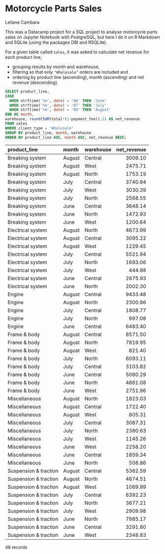 Motorcycle Parts Sales
================
Leilane Cambara

This was a Datacamp project for a SQL project to analyse motorcycle
parts sales on Jupyter Notebook with PostgreSQL, but here I do it on R
Markdown and SQLite (using the packages DBI and RSQLite).

For a given table called `sales`, it was asked to calculate net revenue
for each product line,

- grouping results by month and warehouse,
- filtering so that only `"Wholesale"` orders are included and
- ordering by product line (ascending), month (ascending) and net
  revenue (descending).

``` sql
SELECT product_line, 
CASE
  WHEN strftime('%m', date) = '06' THEN 'June'
  WHEN strftime('%m', date) = '07' THEN 'July'
  WHEN strftime('%m', date) = '08' THEN 'August'
END AS month,
warehouse, round(SUM(total*(1-payment_fee)),2) AS net_revenue
FROM sales
WHERE client_type = 'Wholesale'
GROUP BY product_line, month, warehouse
ORDER BY product_line ASC, month ASC, net_revenue DESC;
```

<div class="knitsql-table">

| product_line          | month  | warehouse | net_revenue |
|:----------------------|:-------|:----------|------------:|
| Breaking system       | August | Central   |     3009.10 |
| Breaking system       | August | West      |     2475.71 |
| Breaking system       | August | North     |     1753.19 |
| Breaking system       | July   | Central   |     3740.94 |
| Breaking system       | July   | West      |     3030.39 |
| Breaking system       | July   | North     |     2568.55 |
| Breaking system       | June   | Central   |     3648.14 |
| Breaking system       | June   | North     |     1472.93 |
| Breaking system       | June   | West      |     1200.64 |
| Electrical system     | August | North     |     4673.99 |
| Electrical system     | August | Central   |     3095.22 |
| Electrical system     | August | West      |     1229.45 |
| Electrical system     | July   | Central   |     5521.94 |
| Electrical system     | July   | North     |     1693.06 |
| Electrical system     | July   | West      |      444.98 |
| Electrical system     | June   | Central   |     2875.93 |
| Electrical system     | June   | North     |     2002.30 |
| Engine                | August | Central   |     9433.48 |
| Engine                | August | North     |     2300.96 |
| Engine                | July   | Central   |     1808.77 |
| Engine                | July   | North     |      997.08 |
| Engine                | June   | Central   |     6483.40 |
| Frame & body          | August | Central   |     8571.50 |
| Frame & body          | August | North     |     7819.95 |
| Frame & body          | August | West      |      821.40 |
| Frame & body          | July   | North     |     6093.11 |
| Frame & body          | July   | Central   |     3103.82 |
| Frame & body          | June   | Central   |     5060.29 |
| Frame & body          | June   | North     |     4861.08 |
| Frame & body          | June   | West      |     2751.96 |
| Miscellaneous         | August | North     |     1823.03 |
| Miscellaneous         | August | Central   |     1722.40 |
| Miscellaneous         | August | West      |      805.31 |
| Miscellaneous         | July   | Central   |     3087.31 |
| Miscellaneous         | July   | North     |     2380.63 |
| Miscellaneous         | July   | West      |     1145.26 |
| Miscellaneous         | June   | West      |     2258.20 |
| Miscellaneous         | June   | Central   |     1859.34 |
| Miscellaneous         | June   | North     |      508.86 |
| Suspension & traction | August | Central   |     5362.59 |
| Suspension & traction | August | North     |     4874.51 |
| Suspension & traction | August | West      |     1069.99 |
| Suspension & traction | July   | Central   |     6392.23 |
| Suspension & traction | July   | North     |     3677.21 |
| Suspension & traction | July   | West      |     2909.98 |
| Suspension & traction | June   | North     |     7985.17 |
| Suspension & traction | June   | Central   |     3291.80 |
| Suspension & traction | June   | West      |     2348.83 |

48 records

</div>
